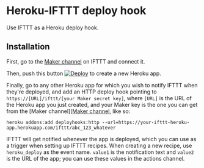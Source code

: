 # Heroku-IFTTT deploy hook

Use IFTTT as a Heroku deploy hook.


## Installation

First, go to the [Maker channel](https://ifttt.com/maker) on IFTTT and connect it.

Then, push this button [![Deploy](https://www.herokucdn.com/deploy/button.png)](https://heroku.com/deploy) to create a new Heroku app.

Finally, go to any other Heroku app for which you wish to notify IFTTT when they're deployed, and add an HTTP deploy hook pointing to `https://[URL]/ifttt/[your Maker secret key]`, where `[URL]` is the URL of the Heroku app you just created, and your Maker key is the one you can get from the [Maker channel]([Maker channel](https://ifttt.com/maker), like so:

```shell
heroku addons:add deployhooks:http --url=https://your-ifttt-heroku-app.herokuapp.com/ifttt/abc_123_whatever
```

IFTTT will get notified whenever the app is deployed, which you can use as a trigger when setting up IFTTT recipes. When creating a new recipe, use `heroku_deploy` as the event name. `value1` is the notification text and `value2` is the URL of the app; you can use these values in the actions channel.
